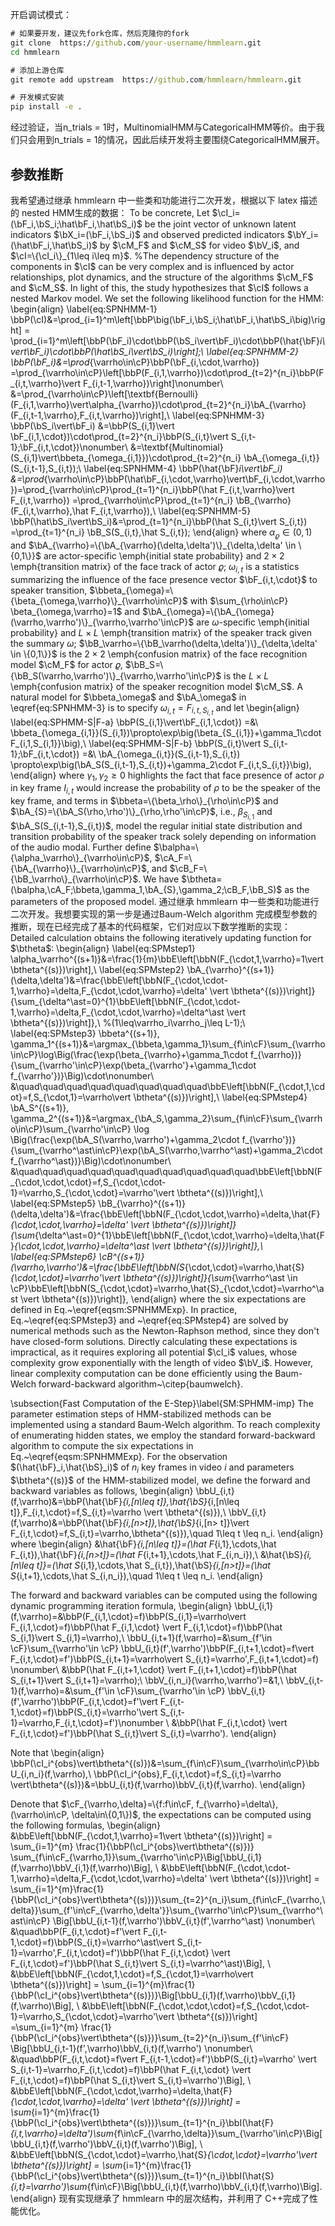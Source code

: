 开启调试模式：
```cmd
# 如果要开发，建议先fork仓库，然后克隆你的fork
git clone  https://github.com/your-username/hmmlearn.git 
cd hmmlearn

# 添加上游仓库
git remote add upstream  https://github.com/hmmlearn/hmmlearn.git 

# 开发模式安装
pip install -e .
```

经过验证，当n_trials = 1时，MultinomialHMM与CategoricalHMM等价。由于我们只会用到n_trials = 1的情况，因此后续开发将主要围绕CategoricalHMM展开。

## 参数推断
我希望通过继承 hmmlearn 中一些类和功能进行二次开发，根据以下 latex 描述的 nested HMM生成的数据：
To be concrete, Let $\cI_i=(\bF_i,\bS_i;\hat\bF_i,\hat\bS_i)$ be the joint vector of unknown latent indicators $\bX_i=(\bF_i,\bS_i)$ and observed predicted indicators $\bY_i=(\hat\bF_i,\hat\bS_i)$ by $\cM_F$ and $\cM_S$ for video $\bV_i$, and $\cI=\{\cI_i\}_{1\leq i\leq m}$.
%The dependency structure of the components in $\cI$ can be very complex and is influenced by actor relationships, plot dynamics, and the structure of the algorithms $\cM_F$ and $\cM_S$. In light of this, the study hypothesizes that $\cI$ follows a nested Markov model. 
We set the following likelihood function for the HMM:
\begin{align}
\label{eq:SPNHMM-1}
\bbP(\cI)&=\prod_{i=1}^m\left[\bbP\big(\bF_i,\bS_i;\hat\bF_i,\hat\bS_i\big)\right]
= \prod_{i=1}^m\left[\bbP(\bF_i)\cdot\bbP(\bS_i\vert\bF_i)\cdot\bbP(\hat{\bF}_i\vert\bF_i)\cdot\bbP(\hat\bS_i\vert\bS_i)\right];\\
\label{eq:SPNHMM-2}
\bbP(\bF_i)&=\prod_{\varrho\in\cP}\bbP(\bF_{i,\cdot,\varrho})
=\prod_{\varrho\in\cP}\left[\bbP(F_{i,1,\varrho})\cdot\prod_{t=2}^{n_i}\bbP(F_{i,t,\varrho}\vert F_{i,t-1,\varrho})\right]\nonumber\\
&=\prod_{\varrho\in\cP}\left[\textbf{Bernoulli}(F_{i,1,\varrho}\vert\alpha_{\varrho})\cdot\prod_{t=2}^{n_i}\bA_{\varrho}(F_{i,t-1,\varrho},F_{i,t,\varrho})\right],\\
\label{eq:SPNHMM-3}
\bbP(\bS_i\vert\bF_i)
&=\bbP(S_{i,1}\vert \bF_{i,1,\cdot})\cdot\prod_{t=2}^{n_i}\bbP(S_{i,t}\vert S_{i,t-1};\bF_{i,t,\cdot})\nonumber\\
&=\textbf{Multinomial}(S_{i,1}\vert\bbeta_{\omega_{i,1}})\cdot\prod_{t=2}^{n_i} \bA_{\omega_{i,t}}(S_{i,t-1},S_{i,t});\\
\label{eq:SPNHMM-4}
\bbP(\hat{\bF}_i\vert\bF_i)
&=\prod_{\varrho\in\cP}\bbP(\hat\bF_{i,\cdot,\varrho}\vert\bF_{i,\cdot,\varrho})=\prod_{\varrho\in\cP}\prod_{t=1}^{n_i}\bbP(\hat F_{i,t,\varrho}\vert F_{i,t,\varrho})
=\prod_{\varrho\in\cP}\prod_{t=1}^{n_i} \bB_{\varrho}(F_{i,t,\varrho},\hat F_{i,t,\varrho}),\\
\label{eq:SPNHMM-5}
\bbP(\hat\bS_i\vert\bS_i)&=\prod_{t=1}^{n_i}\bbP(\hat S_{i,t}\vert S_{i,t})
=\prod_{t=1}^{n_i} \bB_S(S_{i,t},\hat S_{i,t});
\end{align}
where
$\alpha_{\varrho}\in(0,1)$ and $\bA_{\varrho}=\{\bA_{\varrho}(\delta,\delta')\}_{\delta,\delta' \in \{0,1\}}$ are actor-specific  \emph{initial state probability} and $2\times 2$ \emph{transition matrix} of the face track of actor $\varrho$;
$\omega_{i,t}$ is a statistics summarizing the influence of the face presence vector $\bF_{i,t,\cdot}$ to speaker transition,
$\bbeta_{\omega}=\{\beta_{\omega,\varrho}\}_{\varrho\in\cP}$ with $\sum_{\rho\in\cP} \beta_{\omega,\varrho}=1$ and $\bA_{\omega}=\{\bA_{\omega}(\varrho,\varrho')\}_{\varrho,\varrho'\in\cP}$ are $\omega$-specific \emph{initial probability} and $L\times L$ \emph{transition matrix} of the speaker track given the summary $\omega$;
$\bB_\varrho=\{\bB_\varrho(\delta,\delta')\}_{\delta,\delta' \in \{0,1\}}$ is the $2\times 2$ \emph{confusion matrix} of the face recognition model $\cM_F$ for actor $\varrho$, 
$\bB_S=\{\bB_S(\varrho,\varrho')\}_{\varrho,\varrho'\in\cP}$ is the $L\times L$ \emph{confusion matrix} of the speaker recognition model $\cM_S$.
A natural model for $\bbeta_\omega$ and $\bA_\omega$ in \eqref{eq:SPNHMM-3} is to specify $\omega_{i,t}=F_{i,t,S_{i,t}}$ and let
\begin{align}
\label{eq:SPHMM-S|F-a}
\bbP(S_{i,1}\vert\bF_{i,1,\cdot})
=&\ \bbeta_{\omega_{i,1}}(S_{i,1})\propto\exp\big(\beta_{S_{i,1}}+\gamma_1\cdot F_{i,1,S_{i,1}}\big),\\
\label{eq:SPHMM-S|F-b}
\bbP(S_{i,t}\vert S_{i,t-1};\bF_{i,t,\cdot})
=&\ \bA_{\omega_{i,t}}(S_{i,t-1},S_{i,t})
\propto\exp\big(\bA_S(S_{i,t-1},S_{i,t})+\gamma_2\cdot F_{i,t,S_{i,t}}\big),
\end{align}
where $\gamma_1,\gamma_2 \geq 0$ highlights the fact that face presence of actor $\rho$ in key frame $I_{i,t}$ would increase the probability of $\rho$ to be the speaker of the key frame, and terms in $\bbeta=\{\beta_\rho\}_{\rho\in\cP}$ and $\bA_{S}=\{\bA_S(\rho,\rho')\}_{\rho,\rho'\in\cP}$, i.e., $\beta_{S_{i,1}}$ and $\bA_S(S_{i,t-1},S_{i,t})$, model the regular initial state distribution and transition probability of the speaker track solely depending on information of the audio modal.
Further define $\balpha=\{\alpha_\varrho\}_{\varrho\in\cP}$, $\cA_F=\{\bA_{\varrho}\}_{\varrho\in\cP}$, and $\cB_F=\{\bB_\varrho\}_{\varrho\in\cP}$.
We have $\btheta=(\balpha,\cA_F;\bbeta,\gamma_1,\bA_{S},\gamma_2;\cB_F,\bB_S)$ as the parameters of the proposed model. 
通过继承 hmmlearn 中一些类和功能进行二次开发。我想要实现的第一步是通过Baum-Welch algorithm 完成模型参数的推断，现在已经完成了基本的代码框架，它们对应以下数学推断的实现：
Detailed calculation obtains the following iteratively updating function for $\btheta$:
\begin{align}
\label{eq:SPMstep1}
\alpha_\varrho^{(s+1)}&=\frac{1}{m}\bbE\left[\bbN(F_{\cdot,1,\varrho}=1\vert \btheta^{(s)})\right],\\
\label{eq:SPMstep2}
\bA_{\varrho}^{(s+1)}(\delta,\delta')&=\frac{\bbE\left[\bbN(F_{\cdot,\cdot-1,\varrho}=\delta,F_{\cdot,\cdot,\varrho}=\delta' \vert \btheta^{(s)})\right]}{\sum_{\delta^\ast=0}^{1}\bbE\left[\bbN(F_{\cdot,\cdot-1,\varrho}=\delta,F_{\cdot,\cdot,\varrho}=\delta^\ast \vert \btheta^{(s)})\right]},\\
%(1\leq\varrho_i\varrho_j\leq L-1);\\
\label{eq:SPMstep3}
\bbeta^{(s+1)}, \gamma_1^{(s+1)}&=\argmax_{\bbeta,\gamma_1}\sum_{f\in\cF}\sum_{\varrho\in\cP}\log\Big(\frac{\exp(\beta_{\varrho}+\gamma_1\cdot f_{\varrho})}{\sum_{\varrho'\in\cP}\exp(\beta_{\varrho'}+\gamma_1\cdot f_{\varrho'})}\Big)\cdot\nonumber\\
&\quad\quad\quad\quad\quad\quad\quad\quad\bbE\left[\bbN(F_{\cdot,1,\cdot}=f,S_{\cdot,1}=\varrho\vert \btheta^{(s)})\right],\\
\label{eq:SPMstep4}
\bA_S^{(s+1)}, \gamma_2^{(s+1)}&=\argmax_{\bA_S,\gamma_2}\sum_{f\in\cF}\sum_{\varrho\in\cP}\sum_{\varrho'\in\cP} \log \Big(\frac{\exp(\bA_S(\varrho,\varrho')+\gamma_2\cdot f_{\varrho'})}{\sum_{\varrho^\ast\in\cP}\exp(\bA_S(\varrho,\varrho^\ast)+\gamma_2\cdot f_{\varrho^\ast})}\Big)\cdot\nonumber\\
&\quad\quad\quad\quad\quad\quad\quad\quad\quad\quad\bbE\left[\bbN(F_{\cdot,\cdot,\cdot}=f,S_{\cdot,\cdot-1}=\varrho,S_{\cdot,\cdot}=\varrho'\vert \btheta^{(s)})\right],\\
\label{eq:SPMstep5}
\bB_{\varrho}^{(s+1)}(\delta,\delta')&=\frac{\bbE\left[\bbN(F_{\cdot,\cdot,\varrho}=\delta,\hat{F}_{\cdot,\cdot,\varrho}=\delta' \vert \btheta^{(s)})\right]}{\sum_{\delta^\ast=0}^{1}\bbE\left[\bbN(F_{\cdot,\cdot,\varrho}=\delta,\hat{F}_{\cdot,\cdot,\varrho}=\delta^\ast \vert \btheta^{(s)})\right]},\\
\label{eq:SPMstep6}
\cB^{(s+1)}(\varrho,\varrho')&=\frac{\bbE\left[\bbN(S_{\cdot,\cdot}=\varrho,\hat{S}_{\cdot,\cdot}=\varrho'\vert \btheta^{(s)})\right]}{\sum_{\varrho^\ast \in \cP}\bbE\left[\bbN(S_{\cdot,\cdot}=\varrho,\hat{S}_{\cdot,\cdot}=\varrho^\ast \vert \btheta^{(s)})\right]},
\end{align}
where the six expectations are defined in Eq.~\eqref{eqsm:SPNHMMExp}. In practice, Eq.~\eqref{eq:SPMstep3} and ~\eqref{eq:SPMstep4} are solved by numerical methods such as the Newton-Raphson method, since they don't have closed-form solutions.
Directly calculating these expectations is impractical, as it requires exploring all potential $\cI_i$ values, whose complexity grow exponentially with the length of video $\bV_i$.
However, linear complexity computation can be done efficiently using the Baum-Welch forward-backward algorithm~\citep{baumwelch}.

\subsection{Fast Computation of the E-Step}\label{SM:SPHMM-imp}
The parameter estimation steps of HMM-stabilized methods can be implemented using a standard Baum-Welch algorithm. To reach complexity of enumerating hidden states, we employ the standard forward-backward algorithm to compute the six expectations in Eq.~\eqref{eqsm:SPNHMMExp}. For the observation $(\hat{\bF}_i,\hat{\bS}_i)$ of $n_i$ key frames in video $i$ and parameters $\btheta^{(s)}$ of the HMM-stabilized model, we define the forward and backward variables as follows,
\begin{align}
\bbU_{i,t}(f,\varrho)&=\bbP(\hat{\bF}_{i,[n\leq t]},\hat{\bS}_{i,[n\leq t]},F_{i,t,\cdot}=f,S_{i,t}=\varrho \vert \btheta^{(s)}),\\
\bbV_{i,t}(f,\varrho)&=\bbP(\hat{\bF}_{i,[n>t]},\hat{\bS}_{i,[n> t]}\vert F_{i,t,\cdot}=f,S_{i,t}=\varrho,\btheta^{(s)}),\quad 1\leq t \leq n_i.
\end{align}
where
\begin{align}
&\hat{\bF}_{i,[n\leq t]}=(\hat F_{i,1},\cdots,\hat F_{i,t}),\hat{\bF}_{i,[n>t]}=(\hat F_{i,t+1},\cdots,\hat F_{i,n_i}),\\
&\hat{\bS}_{i,[n\leq t]}=(\hat S_{i,1},\cdots,\hat S_{i,t}),\hat{\bS}_{i,[n>t]}=(\hat S_{i,t+1},\cdots,\hat S_{i,n_i}),\quad 1\leq t \leq n_i.
\end{align}

The forward and backward variables can be computed using the following dynamic programming iteration formula,
\begin{align}
\bbU_{i,1}(f,\varrho)=&\bbP(F_{i,1,\cdot}=f)\bbP(S_{i,1}=\varrho\vert F_{i,1,\cdot}=f)\bbP(\hat F_{i,1,\cdot} \vert F_{i,1,\cdot}=f)\bbP(\hat S_{i,1}\vert S_{i,1}=\varrho),\\
\bbU_{i,t+1}(f,\varrho)=&\sum_{f'\in \cF}\sum_{\varrho'\in \cP} \bbU_{i,t}(f',\varrho')\bbP(F_{i,t+1,\cdot}=f\vert F_{i,t,\cdot}=f')\bbP(S_{i,t+1}=\varrho\vert S_{i,t}=\varrho',F_{i,t+1,\cdot}=f) \nonumber\\
&\bbP(\hat F_{i,t+1,\cdot} \vert F_{i,t+1,\cdot}=f)\bbP(\hat S_{i,t+1}\vert S_{i,t+1}=\varrho);\\
\bbV_{i,n_i}(\varrho,\varrho')=&1,\\
\bbV_{i,t-1}(f,\varrho)=&\sum_{f'\in \cF}\sum_{\varrho'\in \cP} \bbV_{i,t}(f',\varrho')\bbP(F_{i,t,\cdot}=f'\vert F_{i,t-1,\cdot}=f)\bbP(S_{i,t}=\varrho'\vert S_{i,t-1}=\varrho,F_{i,t,\cdot}=f')\nonumber \\
&\bbP(\hat F_{i,t,\cdot} \vert F_{i,t,\cdot}=f')\bbP(\hat S_{i,t}\vert S_{i,t}=\varrho').
\end{align}

Note that
\begin{align}
\bbP(\cI_i^{obs}\vert\btheta^{(s)})&=\sum_{f\in\cF}\sum_{\varrho\in\cP}\bbU_{i,n_i}(f,\varrho),\\
\bbP(\cI_i^{obs},F_{i,t,\cdot}=f,S_{i,t}=\varrho \vert\btheta^{(s)})&=\bbU_{i,t}(f,\varrho)\bbV_{i,t}(f,\varrho).
\end{align}

Denote that $\cF_{\varrho,\delta}=\{f:f\in\cF, f_{\varrho}=\delta\}, (\varrho\in\cP, \delta\in\{0,1\})$, the expectations can be computed using the following formulas,
\begin{align}
&\bbE\left[\bbN(F_{\cdot,1,\varrho}=1\vert \btheta^{(s)})\right] = \sum_{i=1}^{m} \frac{1}{\bbP(\cI_i^{obs}\vert\btheta^{(s)})} \sum_{f\in\cF_{\varrho,1}}\sum_{\varrho'\in\cP}\Big[\bbU_{i,1}(f,\varrho)\bbV_{i,1}(f,\varrho)\Big],
\\
&\bbE\left[\bbN(F_{\cdot,\cdot-1,\varrho}=\delta,F_{\cdot,\cdot,\varrho}=\delta' \vert \btheta^{(s)})\right] = \sum_{i=1}^{m}\frac{1}{\bbP(\cI_i^{obs}\vert\btheta^{(s)})}\sum_{t=2}^{n_i}\sum_{f\in\cF_{\varrho,\delta}}\sum_{f'\in\cF_{\varrho,\delta'}}\sum_{\varrho'\in\cP}\sum_{\varrho^\ast\in\cP} \Big[\bbU_{i,t-1}(f,\varrho')\bbV_{i,t}(f',\varrho^\ast)
\nonumber\\
&\quad\bbP(F_{i,t,\cdot}=f'\vert F_{i,t-1,\cdot}=f)\bbP(S_{i,t}=\varrho^\ast\vert S_{i,t-1}=\varrho',F_{i,t,\cdot}=f')\bbP(\hat F_{i,t,\cdot} \vert F_{i,t,\cdot}=f')\bbP(\hat S_{i,t}\vert S_{i,t}=\varrho^\ast)\Big],
\\
&\bbE\left[\bbN(F_{\cdot,1,\cdot}=f,S_{\cdot,1}=\varrho\vert \btheta^{(s)})\right] = \sum_{i=1}^{m}\frac{1}{\bbP(\cI_i^{obs}\vert\btheta^{(s)})}\Big[\bbU_{i,1}(f,\varrho)\bbV_{i,1}(f,\varrho)\Big],
\\
&\bbE\left[\bbN(F_{\cdot,\cdot,\cdot}=f,S_{\cdot,\cdot-1}=\varrho,S_{\cdot,\cdot}=\varrho'\vert \btheta^{(s)})\right] =\sum_{i=1}^{m} \frac{1}{\bbP(\cI_i^{obs}\vert\btheta^{(s)})}\sum_{t=2}^{n_i}\sum_{f'\in\cF}
\Big[\bbU_{i,t-1}(f',\varrho)\bbV_{i,t}(f,\varrho')
\nonumber\\
&\quad\bbP(F_{i,t,\cdot}=f\vert F_{i,t-1,\cdot}=f')\bbP(S_{i,t}=\varrho' \vert S_{i,t-1}=\varrho,F_{i,t,\cdot}=f)\bbP(\hat F_{i,t,\cdot} \vert F_{i,t,\cdot}=f)\bbP(\hat S_{i,t}\vert S_{i,t}=\varrho')\Big],
\\
&\bbE\left[\bbN(F_{\cdot,\cdot,\varrho}=\delta,\hat{F}_{\cdot,\cdot,\varrho}=\delta' \vert \btheta^{(s)})\right] = \sum_{i=1}^{m}\frac{1}{\bbP(\cI_i^{obs}\vert\btheta^{(s)})}\sum_{t=1}^{n_i}\bbI(\hat{F}_{i,t,\varrho}=\delta')\sum_{f\in\cF_{\varrho,\delta}}\sum_{\varrho'\in\cP}\Big[\bbU_{i,t}(f,\varrho')\bbV_{i,t}(f,\varrho')\Big],
\\
&\bbE\left[\bbN(S_{\cdot,\cdot}=\varrho,\hat{S}_{\cdot,\cdot}=\varrho'\vert \btheta^{(s)})\right] = \sum_{i=1}^{m}\frac{1}{\bbP(\cI_i^{obs}\vert\btheta^{(s)})}\sum_{t=1}^{n_i}\bbI(\hat{S}_{i,t}=\varrho')\sum_{f\in\cF}\Big[\bbU_{i,t}(f,\varrho)\bbV_{i,t}(f,\varrho)\Big].
\end{align}
现有实现继承了 hmmlearn 中的层次结构，并利用了 C++完成了性能优化。